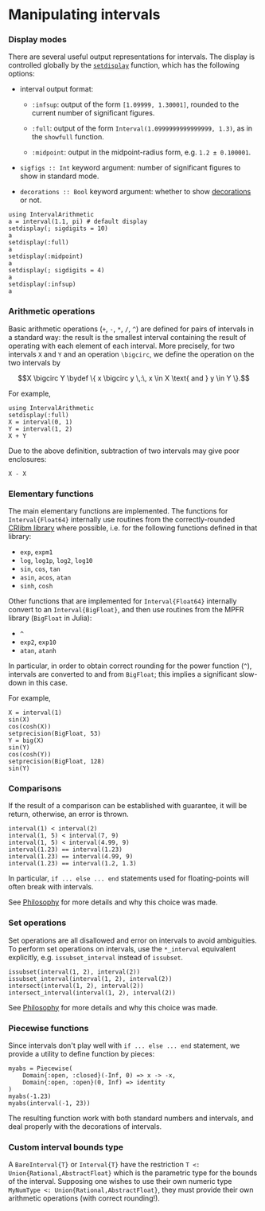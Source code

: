 # Manipulating intervals



### Display modes

There are several useful output representations for intervals. The display is controlled globally by the [`setdisplay`](@ref) function, which has the following options:

- interval output format:

    - `:infsup`: output of the form `[1.09999, 1.30001]`, rounded to the current number of significant figures.

    - `:full`: output of the form `Interval(1.0999999999999999, 1.3)`, as in the `showfull` function.

    - `:midpoint`: output in the midpoint-radius form, e.g. `1.2 ± 0.100001`.

- `sigfigs :: Int` keyword argument: number of significant figures to show in standard mode.

- `decorations :: Bool` keyword argument: whether to show [decorations](decorations.md) or not.

```@repl
using IntervalArithmetic
a = interval(1.1, pi) # default display
setdisplay(; sigdigits = 10)
a
setdisplay(:full)
a
setdisplay(:midpoint)
a
setdisplay(; sigdigits = 4)
a
setdisplay(:infsup)
a
```



### Arithmetic operations

Basic arithmetic operations (`+`, `-`, `*`, `/`, `^`) are defined for pairs of intervals in a standard way: the result is the smallest interval containing the result of operating with each element of each interval. More precisely, for two intervals ``X`` and ``Y`` and an operation ``\bigcirc``, we define the operation on the two intervals by

```math
X \bigcirc Y \bydef \{ x \bigcirc y \,:\, x \in X \text{ and } y \in Y \}.
```

For example,

```@repl usage
using IntervalArithmetic
setdisplay(:full)
X = interval(0, 1)
Y = interval(1, 2)
X + Y
```

Due to the above definition, subtraction of two intervals may give poor enclosures:

```@repl usage
X - X
```



### Elementary functions

The main elementary functions are implemented. The functions for `Interval{Float64}` internally use routines from the correctly-rounded [CRlibm library](https://github.com/dpsanders/CRlibm.jl) where possible, i.e. for the following functions defined in that library:
- `exp`, `expm1`
- `log`, `log1p`, `log2`, `log10`
- `sin`, `cos`, `tan`
- `asin`, `acos`, `atan`
- `sinh`, `cosh`

Other functions that are implemented for `Interval{Float64}` internally convert
to an `Interval{BigFloat}`, and then use routines from the MPFR library
(`BigFloat` in Julia):
- `^`
- `exp2`, `exp10`
- `atan`, `atanh`

In particular, in order to obtain correct rounding for the power function (`^`), intervals are converted to and from `BigFloat`; this implies a significant slow-down in this case.

For example,

```@repl usage
X = interval(1)
sin(X)
cos(cosh(X))
setprecision(BigFloat, 53)
Y = big(X)
sin(Y)
cos(cosh(Y))
setprecision(BigFloat, 128)
sin(Y)
```



### Comparisons

If the result of a comparison can be established with guarantee,
it will be return, otherwise, an error is thrown.

```@repl usage
interval(1) < interval(2)
interval(1, 5) < interval(7, 9)
interval(1, 5) < interval(4.99, 9)
interval(1.23) == interval(1.23)
interval(1.23) == interval(4.99, 9)
interval(1.23) == interval(1.2, 1.3)
```

In particular, `if ... else ... end` statements used for floating-points will often break with intervals.

See [Philosophy](@ref) for more details and why this choice was made.



### Set operations

Set operations are all disallowed and error on intervals to avoid ambiguities.
To perform set operations on intervals, use the `*_interval` equivalent explicitly,
e.g. `issubset_interval` instead of `issubset`.


```@repl usage
issubset(interval(1, 2), interval(2))
issubset_interval(interval(1, 2), interval(2))
intersect(interval(1, 2), interval(2))
intersect_interval(interval(1, 2), interval(2))
```

See [Philosophy](@ref) for more details and why this choice was made.



### Piecewise functions

Since intervals don't play well with `if ... else ... end` statement,
we provide a utility to define function by pieces:

```@repl usage
myabs = Piecewise(
    Domain{:open, :closed}(-Inf, 0) => x -> -x,
    Domain{:open, :open}(0, Inf) => identity
)
myabs(-1.23)
myabs(interval(-1, 23))
```

The resulting function work with both standard numbers and intervals,
and deal properly with the decorations of intervals.



### Custom interval bounds type

A `BareInterval{T}` or `Interval{T}` have the restriction `T <: Union{Rational,AbstractFloat}` which is the parametric type for the bounds of the interval. Supposing one wishes to use their own numeric type `MyNumType <: Union{Rational,AbstractFloat}`, they must provide their own arithmetic operations (with correct rounding!).
